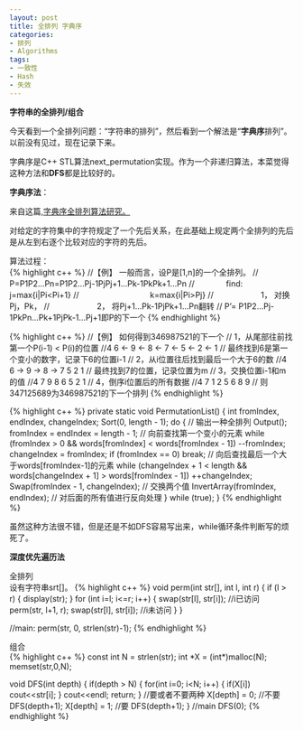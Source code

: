 ```yaml
---
layout: post
title: 全排列 字典序
categories:
- 排列
- Algorithms
tags:
- 一致性
- Hash
- 失效
---
```


**字符串的全排列/组合**

今天看到一个全排列问题：“字符串的排列”，然后看到一个解法是“**字典序**排列”。以前没有见过，现在记录下来。

字典序是C++ STL算法next_permutation实现。作为一个非递归算法，本菜觉得这种方法和**DFS**都是比较好的。

**字典序法**：

来自这篇,[字典序全排列算法研究。](http://www.cnblogs.com/pmars/p/3458289.html)

对给定的字符集中的字符规定了一个先后关系，在此基础上规定两个全排列的先后是从左到右逐个比较对应的字符的先后。

算法过程：  
{% highlight c++ %}
//【例】 一般而言，设P是[1,n]的一个全排列。
//　　　　　　P=P1P2…Pn=P1P2…Pj-1PjPj+1…Pk-1PkPk+1…Pn
//　　　　find:　　j=max{i|Pi<Pi+1}
//　　　　　　　　　k=max{i|Pi>Pj}
//　　　　　　1，  对换Pj，Pk，
//　　　　　　2，  将Pj+1…Pk-1PjPk+1…Pn翻转
//         P’= P1P2…Pj-1PkPn…Pk+1PjPk-1…Pj+1即P的下一个
{% endhighlight %}

{% highlight c++ %}
//【例】 如何得到346987521的下一个
 //   1，从尾部往前找第一个P(i-1) < P(i)的位置
//4 6 <- 9 <- 8 <- 7 <- 5 <- 2 <- 1
//        最终找到6是第一个变小的数字，记录下6的位置i-1
//    2，从i位置往后找到最后一个大于6的数
//4 6 -> 9 -> 8 -> 7 5 2 1
//        最终找到7的位置，记录位置为m
//    3，交换位置i-1和m的值
//4 7 9 8 6 5 2 1
//    4，倒序i位置后的所有数据
//4 7 1 2 5 6 8 9
//    则347125689为346987521的下一个排列
{% endhighlight %}

{% highlight c++ %}
private static void PermutationList()
        {
            int fromIndex, endIndex, changeIndex;
            Sort(0, length - 1);
            do
            {
                // 输出一种全排列
                Output();
                fromIndex = endIndex = length - 1;
                // 向前查找第一个变小的元素
                while (fromIndex > 0 && words[fromIndex] < words[fromIndex - 1]) --fromIndex;
                changeIndex = fromIndex;
                if (fromIndex == 0) break;
                // 向后查找最后一个大于words[fromIndex-1]的元素
                while (changeIndex + 1 < length && words[changeIndex + 1] > words[fromIndex - 1]) ++changeIndex;
                Swap(fromIndex - 1, changeIndex);   // 交换两个值
                InvertArray(fromIndex, endIndex);   // 对后面的所有值进行反向处理
            } while (true);
        }
{% endhighlight %}

虽然这种方法很不错，但是还是不如DFS容易写出来，while循环条件判断写的烦死了。

**深度优先遍历法**

全排列  
设有字符串srt[]。
{% highlight c++ %}
void perm(int str[], int l, int r)
{
	if (l > r)
	{
		display(str);
	}
	for (int i=l; i<=r; i++)
	{
		swap(str[l], str[i]);		//i已访问
		perm(str, l+1, r);
		swap(str[l], str[i]);		//i未访问
	}
}

//main:		perm(str, 0, strlen(str)-1);
{% endhighlight %}

组合  
{% highlight c++ %}
const int N = strlen(str);
int *X = (int\*)malloc(N);
memset(str,0,N);

void DFS(int depth)
{
	if(depth > N)
	{
		for(int i=0; i<N; i++)
		{
			if(X[i])
				cout<<str[i];
		}
		cout<<endl;
		return;
	}
	//要或者不要两种
	X[depth] = 0;		//不要
	DFS(depth+1);
	X[depth] = 1;		//要
	DFS(depth+1);
}
//main		DFS(0);
{% endhighlight %}
